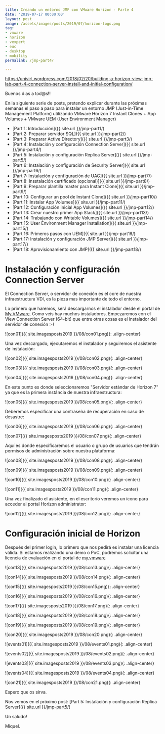 ```yaml
---
title: Creando un entorno JMP con VMware Horizon - Parte 4
date: '2019-07-17 00:00:00'
layout: post
image: /assets/images/posts/2019/07/horizon-logo.png
tag:
- vmware
- horizon
- vexpert
- euc
- desktop
- mobility
permalink: /jmp-part4/

---
```


https://univirt.wordpress.com/2018/02/20/building-a-horizon-view-jmp-lab-part-4-connection-server-install-and-initial-configuration/

Buenos dias a tod@s!!

En la siguiente serie de posts, pretendo explicar durante las próximas semanas el paso a paso para instalar un entorno JMP (Just-in-Time Management Platform) utilizando VMware Horizon 7 Instant Clones + App Volumes + VMware UEM (User Environment Manager) 

- [Part 1: Introducción]({{ site.url }}/jmp-part1/)
- [Part 2: Preparar servidor SQL]({{ site.url }}/jmp-part2/)
- [Part 3: Preparar Active Directory]({{ site.url }}/jmp-part3/)
- [Part 4: Instalación y configuración Connection Server]({{ site.url }}/jmp-part4/)
- [Part 5: Instalación y configuración Replica Server]({{ site.url }}/jmp-part5/)
- [Part 6: Instalación y configuración de Security Server]({{ site.url }}/jmp-part6/)
- [Part 7: Instalación y configuración de UAG]({{ site.url }}/jmp-part7/)
- [Part 8: Insstalación certificado (opcional)]({{ site.url }}/jmp-part8/)
- [Part 9: Preparar plantilla master para Instant Clone]({{ site.url }}/jmp-part9/)
- [Part 10: Configurar un pool de Instant Clone]({{ site.url }}/jmp-part10/)
- [Part 11: Instalar App Volumes]({{ site.url }}/jmp-part11/)
- [Part 12: Configuración inicial App Volumes]({{ site.url }}/jmp-part12/)
- [Part 13: Crear nuestro primer App Stack]({{ site.url }}/jmp-part13/)
- [Part 14: Trabajando con Writable Volumes]({{ site.url }}/jmp-part14/)
- [Part 15: User Environment Manager Installation]({{ site.url }}/jmp-part15/)
- [Part 16: Primeros pasos con UEM]({{ site.url }}/jmp-part16/)
- [Part 17: Instalación y configuración JMP Server]({{ site.url }}/jmp-part17/)
- [Part 18: Aprovisionamiento con JMP]({{ site.url }}/jmp-part18/)

# Instalación y configuración Connection Server

El Connection Server, o servidor de conexión es el core de nuestra infraestructura VDI, es la pieza mas importante de todo el entorno.

Lo primero que haremos, será descargarnos el instalador desde el portal de [My.VMware](https://my.vmware.com). Como veis hay muchos instaladores. Empezaremos con el View Connection Server (64-bit) que entre otras cosas es el instalador del servidor de conexión :-)

![con01]({{ site.imagesposts2019 }}/08/con01.png){: .align-center}

Una vez descargado, ejecutaremos el instalador y seguiremos el asistente de instalación:

![con02]({{ site.imagesposts2019 }}/08/con02.png){: .align-center}

![con03]({{ site.imagesposts2019 }}/08/con03.png){: .align-center}

![con04]({{ site.imagesposts2019 }}/08/con04.png){: .align-center}

En este punto es donde seleccionaremos "Servidor estándar de Horizon 7" ya que es la primera instáncia de nuestra infraestructura:

![con05]({{ site.imagesposts2019 }}/08/con05.png){: .align-center}

Deberemos especificar una contraseña de recuperación en caso de desastre:

![con06]({{ site.imagesposts2019 }}/08/con06.png){: .align-center}

![con07]({{ site.imagesposts2019 }}/08/con07.png){: .align-center}

Aquí es donde especificaremos el usuario o grupo de usuarios que tendrán permisos de administración sobre nuestra plataforma:

![con08]({{ site.imagesposts2019 }}/08/con08.png){: .align-center}

![con09]({{ site.imagesposts2019 }}/08/con09.png){: .align-center}

![con10]({{ site.imagesposts2019 }}/08/con10.png){: .align-center}

![con11]({{ site.imagesposts2019 }}/08/con11.png){: .align-center}

Una vez finalizado el asistente, en el escritorio veremos un icono para acceder al portal Horizon administrator:

![con12]({{ site.imagesposts2019 }}/08/con12.png){: .align-center}

# Configuración inicial de Horizon

Después del primer login, lo primero que nos pedirá es instalar una licencia válida. Si estamos realizando una demo o PoC, podremos solicitar una licencia de evaluación en el portal de [my.vmware](https://my.vmware.com)

![con13]({{ site.imagesposts2019 }}/08/con13.png){: .align-center}

![con14]({{ site.imagesposts2019 }}/08/con14.png){: .align-center}

![con15]({{ site.imagesposts2019 }}/08/con15.png){: .align-center}

![con16]({{ site.imagesposts2019 }}/08/con16.png){: .align-center}

![con17]({{ site.imagesposts2019 }}/08/con17.png){: .align-center}

![con18]({{ site.imagesposts2019 }}/08/con18.png){: .align-center}

![con19]({{ site.imagesposts2019 }}/08/con19.png){: .align-center}

![con20]({{ site.imagesposts2019 }}/08/con20.png){: .align-center}

![events01]({{ site.imagesposts2019 }}/08/events01.png){: .align-center}

![events02]({{ site.imagesposts2019 }}/08/events02.png){: .align-center}

![events03]({{ site.imagesposts2019 }}/08/events03.png){: .align-center}

![events04]({{ site.imagesposts2019 }}/08/events04.png){: .align-center}

![con21]({{ site.imagesposts2019 }}/08/con21.png){: .align-center}

Espero que os sirva.

Nos vemos en el próximo post: [Part 5: Instalación y configuración Replica Server]({{ site.url }}/jmp-part5/)

Un saludo!

Miquel.


